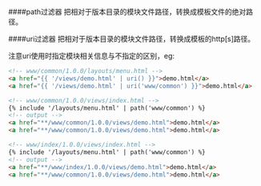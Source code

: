 
####path过滤器
把相对于版本目录的模块文件路径，转换成模板文件的绝对路径。

####uri过滤器
把相对于版本目录的模块文件路径，转换成模板的http[s]路径。

注意uri使用时指定模块相关信息与不指定的区别，eg:
```html
<!-- www/common/1.0.0/layouts/menu.html -->
<a href="{{ '/views/demo.html' | uri() }}">demo.html</a>
<a href="{{ '/views/demo.html' | uri('www/common') }}">demo.html</a>

<!-- www/common/1.0.0/views/index.html -->
{% include '/layouts/menu.html' | path('www/common') %}
<!-- output -->
<a href="**/www/common/1.0.0/views/demo.html">demo.html</a>
<a href="**/www/common/1.0.0/views/demo.html">demo.html</a>

<!-- www/index/1.0.0/views/index.html -->
{% include '/layouts/menu.html' | path('www/common') %}
<!-- output -->
<a href="**/www/index/1.0.0/views/demo.html">demo.html</a>
<a href="**/www/common/1.0.0/views/demo.html">demo.html</a>
```
